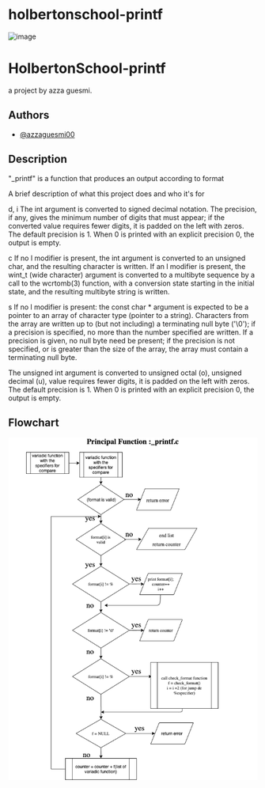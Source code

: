 # holbertonschool-printf
![image](https://github.com/azzaguesmi00/holbertonschool-printf/assets/148862332/6cdff79d-9165-459f-8490-2ec9e6886869)
# HolbertonSchool-printf

a project by azza guesmi.

## Authors

- [@azzaguesmi00](https://www.github.com/azzaguesmi00)


## Description
"_printf" is a function that produces an output according to format

A brief description of what this project does and who it's for


 d, i   The int argument is converted to signed decimal notation.
              The precision, if any, gives the minimum number of digits
              that must appear; if the converted value requires fewer
              digits, it is padded on the left with zeros.  The default
              precision is 1.  When 0 is printed with an explicit
              precision 0, the output is empty.

c      If no l modifier is present, the int argument is converted
              to an unsigned char, and the resulting character is
              written.  If an l modifier is present, the wint_t (wide
              character) argument is converted to a multibyte sequence
              by a call to the wcrtomb(3) function, with a conversion
              state starting in the initial state, and the resulting
              multibyte string is written. 

   s      If no l modifier is present: the const char * argument is
              expected to be a pointer to an array of character type
              (pointer to a string).  Characters from the array are
              written up to (but not including) a terminating null byte
              ('\0'); if a precision is specified, no more than the
              number specified are written.  If a precision is given, no
              null byte need be present; if the precision is not
              specified, or is greater than the size of the array, the
              array must contain a terminating null byte.

The unsigned int argument is converted to unsigned octal
              (o), unsigned decimal (u),  value
              requires fewer digits, it is padded on the left with
              zeros.  The default precision is 1.  When 0 is printed
              with an explicit precision 0, the output is empty.

## Flowchart 
![Alt Text](flowchart.png)
